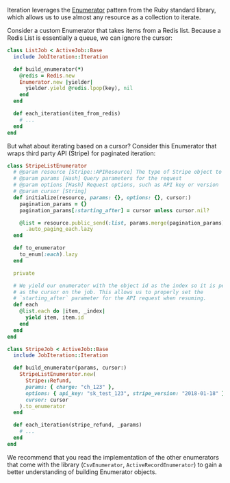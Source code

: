 Iteration leverages the [Enumerator](http://ruby-doc.org/core-2.5.1/Enumerator.html) pattern from the Ruby standard library, which allows us to use almost any resource as a collection to iterate.

Consider a custom Enumerator that takes items from a Redis list. Because a Redis List is essentially a queue, we can ignore the cursor:

```ruby
class ListJob < ActiveJob::Base
  include JobIteration::Iteration

  def build_enumerator(*)
    @redis = Redis.new
    Enumerator.new |yielder|
      yielder.yield @redis.lpop(key), nil
    end
  end

  def each_iteration(item_from_redis)
    # ...
  end
end
```

But what about iterating based on a cursor? Consider this Enumerator that wraps third party API (Stripe) for paginated iteration:

```ruby
class StripeListEnumerator
  # @param resource [Stripe::APIResource] The type of Stripe object to request
  # @param params [Hash] Query parameters for the request
  # @param options [Hash] Request options, such as API key or version
  # @param cursor [String]
  def initialize(resource, params: {}, options: {}, cursor:)
    pagination_params = {}
    pagination_params[:starting_after] = cursor unless cursor.nil?

    @list = resource.public_send(:list, params.merge(pagination_params), options)
      .auto_paging_each.lazy
  end

  def to_enumerator
    to_enum(:each).lazy
  end

  private

  # We yield our enumerator with the object id as the index so it is persisted
  # as the cursor on the job. This allows us to properly set the
  # `starting_after` parameter for the API request when resuming.
  def each
    @list.each do |item, _index|
      yield item, item.id
    end
  end
end
```

```ruby
class StripeJob < ActiveJob::Base
  include JobIteration::Iteration

  def build_enumerator(params, cursor:)
    StripeListEnumerator.new(
      Stripe::Refund,
      params: { charge: "ch_123" },
      options: { api_key: "sk_test_123", stripe_version: "2018-01-18" },
      cursor: cursor
    ).to_enumerator
  end

  def each_iteration(stripe_refund, _params)
    # ...
  end
end
```

We recommend that you read the implementation of the other enumerators that come with the library (`CsvEnumerator`, `ActiveRecordEnumerator`) to gain a better understanding of building Enumerator objects.

